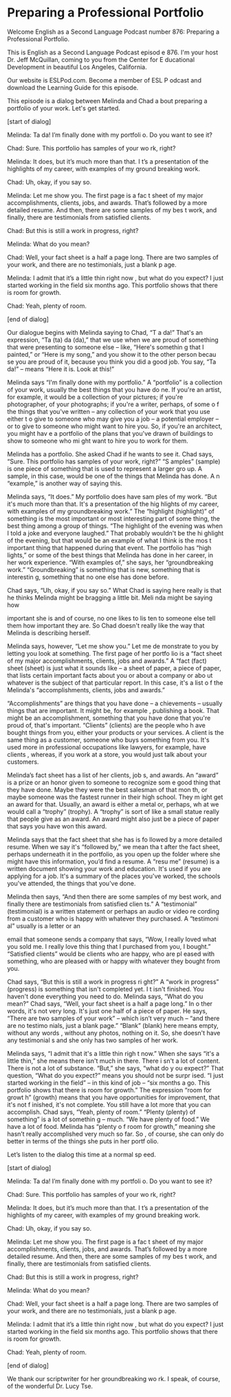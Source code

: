 # Preparing a Professional Portfolio

Welcome English as a Second Language Podcast number  876: Preparing a Professional Portfolio.

This is English as a Second Language Podcast episod e 876. I'm your host Dr. Jeff McQuillan, coming to you from the Center for E ducational Development in beautiful Los Angeles, California.

Our website is ESLPod.com. Become a member of ESL P odcast and download the Learning Guide for this episode.

This episode is a dialog between Melinda and Chad a bout preparing a portfolio of your work. Let's get started.

[start of dialog]

Melinda:  Ta da!  I’m finally done with my portfoli o.  Do you want to see it?

Chad:  Sure.  This portfolio has samples of your wo rk, right?

Melinda:  It does, but it’s much more than that.  I t’s a presentation of the highlights of my career, with examples of my ground breaking work.

Chad:  Uh, okay, if you say so.

Melinda:  Let me show you.  The first page is a fac t sheet of my major accomplishments, clients, jobs, and awards.  That’s  followed by a more detailed resume.  And then, there are some samples of my bes t work, and finally, there are testimonials from satisfied clients.

Chad:  But this is still a work in progress, right?

Melinda:  What do you mean?

Chad:  Well, your fact sheet is a half a page long.   There are two samples of your work, and there are no testimonials, just a blank p age.

Melinda:  I admit that it’s a little thin right now , but what do you expect?  I just started working in the field six months ago.  This portfolio shows that there is room for growth.

Chad:  Yeah, plenty of room.

[end of dialog]

Our dialogue begins with Melinda saying to Chad, “T a da!” That's an expression, “Ta (ta) da (da),” that we use when we are proud of  something that were presenting to someone else – like, “Here's somethin g that I painted,” or “Here is my song,” and you show it to the other person becau se you are proud of it, because you think you did a good job. You say, “Ta da!” – means “Here it is. Look at this!”

Melinda says “I'm finally done with my portfolio.” A “portfolio” is a collection of your work, usually the best things that you have do ne. If you're an artist, for example, it would be a collection of your pictures;  if you're photographer, of your photographs; if you're a writer, perhaps, of some o f the things that you've written – any collection of your work that you use either t o give to someone who may give you a job – a potential employer – or to give to someone who might want to hire you. So, if you're an architect, you might hav e a portfolio of the plans that you've drawn of buildings to show to someone who mi ght want to hire you to work for them.

Melinda has a portfolio. She asked Chad if he wants  to see it. Chad says, “Sure. This portfolio has samples of your work, right?” “S amples” (sample) is one piece of something that is used to represent a larger gro up. A sample, in this case, would be one of the things that Melinda has done. A n “example,” is another way of saying this.

Melinda says, “It does.” My portfolio does have sam ples of my work. “But it's much more than that. It's a presentation of the hig hlights of my career, with examples of my groundbreaking work.” The “highlight  (highlight)” of something is the most important or most interesting part of some thing, the best thing among a group of things. “The highlight of the evening was when I told a joke and everyone laughed.” That probably wouldn't be the hi ghlight of the evening, but that would be an example of what I think is the mos t important thing that happened during that event. The portfolio has “high lights,” or some of the best things that Melinda has done in her career, in her work experience. “With examples of,” she says, her “groundbreaking work.” “Groundbreaking” is something that is new, something that is interestin g, something that no one else has done before.

Chad says, “Uh, okay, if you say so.” What Chad is saying here really is that he thinks Melinda might be bragging a little bit. Meli nda might be saying how

important she is and of course, no one likes to lis ten to someone else tell them how important they are. So Chad doesn't really like  the way that Melinda is describing herself.

Melinda says, however, “Let me show you.” Let me de monstrate to you by letting you look at something. The first page of her portfo lio is a “fact sheet of my major accomplishments, clients, jobs and awards.” A “fact  (fact) sheet (sheet) is just what it sounds like – a sheet of paper, a piece of paper, that lists certain important facts about you or about a company or abo ut whatever is the subject of that particular report. In this case, it's a list o f the Melinda's “accomplishments, clients, jobs and awards.”

“Accomplishments” are things that you have done – a chievements – usually things that are important. It might be, for example , publishing a book. That might be an accomplishment, something that you have done that you're proud of, that's important. “Clients” (clients) are the people who h ave bought things from you, either your products or your services. A client is the same thing as a customer, someone who buys something from you. It's used more  in professional occupations like lawyers, for example, have clients , whereas, if you work at a store, you would just talk about your customers.

Melinda’s fact sheet has a list of her clients, job s, and awards. An “award” is a prize or an honor given to someone to recognize som e good thing that they have done. Maybe they were the best salesman of that mon th, or maybe someone was the fastest runner in their high school. They m ight get an award for that. Usually, an award is either a metal or, perhaps, wh at we would call a “trophy” (trophy). A “trophy” is sort of like a small statue  really that people give as an award. An award might also just be a piece of paper  that says you have won this award.

Melinda says that the fact sheet that she has is fo llowed by a more detailed resume. When we say it's “followed by,” we mean tha t after the fact sheet, perhaps underneath it in the portfolio, as you open  up the folder where she might have this information, you’d find a resume. A “resu me” (resume) is a written document showing your work and education. It's used  if you are applying for a job. It's a summary of the places you've worked, the schools you've attended, the things that you've done.

Melinda then says, “And then there are some samples  of my best work, and finally there are testimonials from satisfied clien ts.” A “testimonial” (testimonial) is a written statement or perhaps an audio or video re cording from a customer who is happy with whatever they purchased. A “testimoni al” usually is a letter or an

email that someone sends a company that says, “Wow,  I really loved what you sold me. I really love this thing that I purchased from you, I bought.” “Satisfied clients” would be clients who are happy, who are pl eased with something, who are pleased with or happy with whatever they bought  from you.

Chad says, “But this is still a work in progress ri ght?” A “work in progress” (progress) is something that isn't completed yet. I t isn't finished. You haven't done everything you need to do. Melinda says, “What  do you mean?” Chad says, “Well, your fact sheet is a half a page long.” In o ther words, it's not very long. It's just one half of a piece of paper. He says, “There are two samples of your work” – which isn’t very much – “and there are no testimo nials, just a blank page.” “Blank” (blank) here means empty, without any words , without any photos, nothing on it. So, she doesn't have any testimonial s and she only has two samples of her work.

Melinda says, “I admit that it's a little thin righ t now.” When she says “it's a little thin,” she means there isn't much in there. There i sn't a lot of content. There is not a lot of substance. “But,” she says, “what do y ou expect?” That question, “What do you expect?” means you should not be surpr ised. “I just started working in the field” – in this kind of job – “six months a go. This portfolio shows that there is room for growth.” The expression “room for growt h” (growth) means that you have opportunities for improvement, that it's not f inished, it's not complete. You still have a lot more that you can accomplish. Chad  says, “Yeah, plenty of room.” “Plenty (plenty) of something” is a lot of somethin g – much. “We have plenty of food.” We have a lot of food. Melinda has “plenty o f room for growth,” meaning she hasn’t really accomplished very much so far. So , of course, she can only do better in terms of the things she puts in her portf olio.

Let’s listen to the dialog this time at a normal sp eed.

[start of dialog]

Melinda:  Ta da!  I’m finally done with my portfoli o.  Do you want to see it?

Chad:  Sure.  This portfolio has samples of your wo rk, right?

Melinda:  It does, but it’s much more than that.  I t’s a presentation of the highlights of my career, with examples of my ground breaking work.

Chad:  Uh, okay, if you say so.

Melinda:  Let me show you.  The first page is a fac t sheet of my major accomplishments, clients, jobs, and awards.  That’s  followed by a more detailed resume.  And then, there are some samples of my bes t work, and finally, there are testimonials from satisfied clients.

Chad:  But this is still a work in progress, right?

Melinda:  What do you mean?

Chad:  Well, your fact sheet is a half a page long.   There are two samples of your work, and there are no testimonials, just a blank p age.

Melinda:  I admit that it’s a little thin right now , but what do you expect?  I just started working in the field six months ago.  This portfolio shows that there is room for growth.

Chad:  Yeah, plenty of room.

[end of dialog]

We thank our scriptwriter for her groundbreaking wo rk. I speak, of course, of the wonderful Dr. Lucy Tse.



